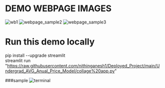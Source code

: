 # DEMO WEBPAGE IMAGES
![wb1](https://github.com/nithinganesh1/Deployed_Project/assets/122164879/742a415d-4f5c-4a2e-939e-c2af15bae8b4)
![webpage_sample2](https://github.com/nithinganesh1/Deployed_Project/assets/122164879/d81e0d3c-6fe0-4318-9c03-db885601433e)
![webpage_sample3](https://github.com/nithinganesh1/Deployed_Project/assets/122164879/7dbf7557-8e5a-421a-8fcc-cf02228d8bf6)


# Run this demo locally

pip install --upgrade streamlit<br>
streamlit run "https://raw.githubusercontent.com/nithinganesh1/Deployed_Project/main/Undergrad_AVG_Anual_Price_Model/collage%20app.py"

###sample
![terminal](https://github.com/nithinganesh1/Deployed_Project/assets/122164879/cb159aec-5be2-4580-ba1b-79da423db677)

